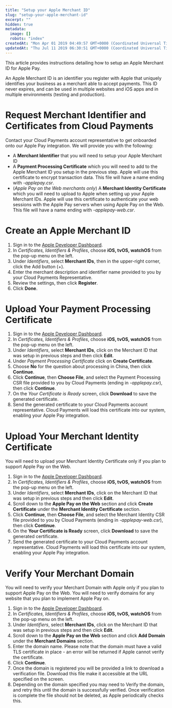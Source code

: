 ```yaml
---
title: "Setup your Apple Merchant ID"
slug: "setup-your-apple-merchant-id"
excerpt: ""
hidden: true
metadata: 
  image: []
  robots: "index"
createdAt: "Mon Apr 01 2019 04:49:57 GMT+0000 (Coordinated Universal Time)"
updatedAt: "Thu Jul 11 2019 06:30:51 GMT+0000 (Coordinated Universal Time)"
---
```

This article provides instructions detailing how to setup an Apple Merchant ID for Apple Pay.

An Apple Merchant ID is an identifier you register with Apple that uniquely identifies your business as a merchant able to accept payments. This ID never expires, and can be used in multiple websites and iOS apps and in multiple environments (testing and production).

# Request Merchant Identifier and Certificates from Cloud Payments

Contact your Cloud Payments account representative to get onboarded onto our Apple Pay integration. We will provide you with the following:

- A **Merchant Identifier** that you will need to setup your Apple Merchant ID
- A **Payment Processing Certificate** which you will need to add to the Apple Merchant ID you setup in the previous step. Apple will use this certificate to encrypt transaction data. This file will have a name ending with _-applepay.csr_.
- (_Apple Pay on the Web merchants only_) A **Merchant Identity Certificate** which you will need to upload to Apple when setting up your Apple Merchant IDs. Apple will use this certificate to authenticate your web sessions with the Apple Pay servers when using Apple Pay on the Web. This file will have a name ending with _-applepay-web.csr_.

# Create an Apple Merchant ID

1. Sign in to the [Apple Developer Dashboard](https://developer.apple.com/account/).
2. In _Certificates, Identifiers & Profiles_, choose **iOS, tvOS, watchOS** from the pop-up menu on the left.
3. Under _Identifiers_, select **Merchant IDs**, then in the upper-right corner, click the Add button (+).
4. Enter the merchant description and identifier name provided to you by your Cloud Payments Representative.
5. Review the settings, then click **Register**.
6. Click **Done**.

# Upload Your Payment Processing Certificate

1. Sign in to the [Apple Developer Dashboard](https://developer.apple.com/account/).
2. In _Certificates, Identifiers & Profiles_, choose **iOS, tvOS, watchOS** from the pop-up menu on the left.
3. Under _Identifiers_, select **Merchant IDs**, click on the Merchant ID that was setup in previous steps and then click **Edit**.
4. Under _Payment Processing Certificate_ click on **Create Certificate**.
5. Choose **No** for the question about processing in China, then click **Continue**.
6. Click **Continue**, then **Choose File**, and select the Payment Processing CSR file provided to you by Cloud Payments (ending in _-applepay.csr_), then click **Continue**.
7. On the _Your Certificate is Ready_ screen, click **Download** to save the generated certificate.
8. Send the generated certificate to your Cloud Payments account representative. Cloud Payments will load this certificate into our system, enabling your Apple Pay integration.

# Upload Your Merchant Identity Certificate

You will need to upload your Merchant Identity Certificate only if you plan to support Apple Pay on the Web.

1. Sign in to the [Apple Developer Dashboard](https://developer.apple.com/account/).
2. In _Certificates, Identifiers & Profiles_, choose **iOS, tvOS, watchOS** from the pop-up menu on the left.
3. Under _Identifiers_, select **Merchant IDs**, click on the Merchant ID that was setup in previous steps and then click **Edit**.
4. Scroll down to the **Apple Pay on the Web** section and click **Create Certificate** under the **Merchant Identity Certificate** section.
5. Click **Continue**, then **Choose File**, and select the Merchant Identity CSR file provided to you by Cloud Payments (ending in _-applepay-web.csr_), then click **Continue**.
6. On the **Your Certificate is Ready** screen, click **Download** to save the generated certificate.
7. Send the generated certificate to your Cloud Payments account representative. Cloud Payments will load this certificate into our system, enabling your Apple Pay integration.

# Verify Your Merchant Domain

You will need to verify your Merchant Domain with Apple only if you plan to support Apple Pay on the Web. You will need to verify domains for any website that you plan to implement Apple Pay on.

1. Sign in to the [Apple Developer Dashboard](https://developer.apple.com/account/).
2. In _Certificates, Identifiers & Profiles_, choose **iOS, tvOS, watchOS** from the pop-up menu on the left.
3. Under _Identifiers_, select **Merchant IDs**, click on the Merchant ID that was setup in previous steps and then click **Edit**.
4. Scroll down to the **Apple Pay on the Web** section and click **Add Domain** under the **Merchant Domains** section.
5. Enter the domain name. Please note that the domain must have a valid TLS certificate in place - an error will be returned if Apple cannot verify the certificate.
6. Click **Continue**.
7. Once the domain is registered you will be provided a link to download a verification file. Download this file make it accessible at the URL specified on the screen.
8. Depending on the domain specified you may need to Verify the domain, and retry this until the domain is successfully verified. Once verification is complete the file should not be deleted, as Apple periodically checks this.
